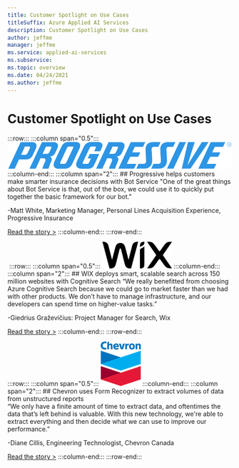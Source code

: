 ```yaml
---
title: Customer Spotlight on Use Cases
titleSuffix: Azure Applied AI Services
description: Customer Spotlight on Use Cases
author: jeffme
manager: jeffme
ms.service: applied-ai-services
ms.subservice:
ms.topic: overview
ms.date: 04/24/2021
ms.author: jeffme
---
```


# Customer Spotlight on Use Cases

:::row:::
   :::column span="0.5":::
      ![Progressive_Logo](./media/logo-progressive.svg)
   :::column-end:::
   :::column span="2":::
      ## Progressive helps customers make smarter insurance decisions with Bot Service 
"One of the great things about Bot Service is that, out of the box, we could use it to quickly put together the basic framework for our bot." 

-Matt White, Marketing Manager, Personal Lines Acquisition Experience, Progressive Insurance 

[Read the story >](https://customers.microsoft.com/en-us/story/789698-progressive-insurance-cognitive-services-insurance)
   :::column-end:::
:::row-end:::
 
 ​
 :::row:::
   :::column span="0.5":::
      ![Wix Logo](./media/wix-logo.svg)
   :::column-end:::
   :::column span="2":::
     ## WIX deploys smart, scalable search across 150 million websites with Cognitive Search 
“We really benefitted from choosing Azure Cognitive Search because we could go to market faster than we had with other products. We don’t have to manage infrastructure, and our developers can spend time on higher-value tasks.” 

-Giedrius Graževičius: Project Manager for Search, Wix 

[Read the story >](https://customers.microsoft.com/en-us/story/764974-wix-partner-professional-services-azure-cognitive-search)
   :::column-end:::
:::row-end:::

:::row:::
   :::column span="0.5":::
      ![Chevron logo](./media/Chevron2.png)
   :::column-end:::
   :::column span="2":::
      ## Chevron uses Form Recognizer to extract volumes of data from unstructured reports  
“We only have a finite amount of time to extract data, and oftentimes the data that’s left behind is valuable. With this new technology, we're able to extract everything and then decide what we can use to improve our performance.” 

-Diane Cillis, Engineering Technologist, Chevron Canada 

[Read the story >](https://customers.microsoft.com/en-us/story/chevron-mining-oil-gas-azure-cognitive-services)
   :::column-end:::
:::row-end::: 
​​
